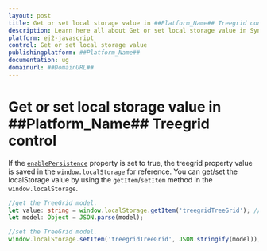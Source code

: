 ```yaml
---
layout: post
title: Get or set local storage value in ##Platform_Name## Treegrid control | Syncfusion
description: Learn here all about Get or set local storage value in Syncfusion ##Platform_Name## Treegrid control of Syncfusion Essential JS 2 and more.
platform: ej2-javascript
control: Get or set local storage value 
publishingplatform: ##Platform_Name##
documentation: ug
domainurl: ##DomainURL##
---
```


# Get or set local storage value in ##Platform_Name## Treegrid control

If the [`enablePersistence`](../../api/treegrid/#enablepersistence) property is set to true, the treegrid property value is saved in the `window.localStorage` for reference. You can get/set the localStorage value by using the `getItem`/`setItem` method in the `window.localStorage`.

```ts
//get the TreeGrid model.
let value: string = window.localStorage.getItem('treegridTreeGrid'); //"treegridTreeGrid" is component name + component id.
let model: Object = JSON.parse(model);

```

```ts
//set the TreeGrid model.
window.localStorage.setItem('treegridTreeGrid', JSON.stringify(model)); //"treegridTreeGrid" is component name + component id.

```
